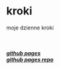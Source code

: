 # kroki
moje dzienne kroki

<br>

##### [github pages](https://kroki.bewuwy.ga) <br> [github pages repo](https://github.com/bewu-ib/kroki)

